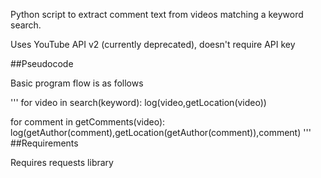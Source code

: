Python script to extract comment text from videos matching a keyword search.

Uses YouTube API v2 (currently deprecated), doesn't require API key

##Pseudocode

Basic program flow is as follows

'''
for video in search(keyword):
  log(video,getLocation(video))

  for comment in getComments(video):
    log(getAuthor(comment),getLocation(getAuthor(comment)),comment)
'''
##Requirements

Requires requests library
